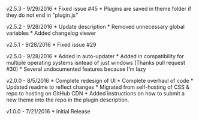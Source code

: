 v2.5.3 - 9/29/2016
    * Fixed issue #45
        * Plugins are saved in theme folder if they do not end in "plugin.js"

v2.5.2 - 9/28/2016
    * Update description
    * Removed unnecessary global variables
    * Added changelog viewer

v2.5.1 - 9/28/2016
    * Fixed issue #29

v2.5.0 - 9/28/2016
    * Added in auto-updater
    * Added in compatibility for multiple operating systems isntead of just windows (Thanks pull request #30)
    * Several undocumented features because I'm lazy
    
v2.0.0 - 8/5/2016
    * Complete redesign of UI
    * Complete overhaul of code
    * Updated readme to reflect changes
    * Migrated from self-hosting of CSS & repo to hosting on GitHub CDN
    * Added instructions on how to submit a new theme into the repo in the plugin description.
    
v1.0.0 - 7/21/2016
    * Initial Release